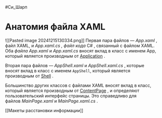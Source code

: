 #Си_Шарп 

# Анатомия файла XAML
![[Pasted image 20241215130334.png]]
Первая пара файлов — _App.xaml_ , файл XAML, и _App.xaml.cs , файл_ _кода_ C# , связанный с файлом XAML. Оба _файла App.xaml_ и _App.xaml.cs_ вносят вклад в класс с именем App, который является производным от [Application](https://learn.microsoft.com/ru-ru/dotnet/api/system.windows.application?view=windowsdesktop-8.0) . 

Вторая пара файлов — _AppShell.xaml_ и _AppShell.xaml.cs_ , которые вносят вклад в класс с именем `AppShell`, который является производным от [Shell](https://learn.microsoft.com/en-us/dotnet/api/microsoft.maui.controls.shell) . 

Большинство других классов с файлами XAML вносят вклад в класс, который является производным от [ContentPage](https://learn.microsoft.com/en-us/dotnet/api/microsoft.maui.controls.contentpage) , и определяют пользовательский интерфейс страницы. Это справедливо для файлов _MainPage.xaml_ и _MainPage.xaml.cs_ .

[[Макеты расстановки информации]]